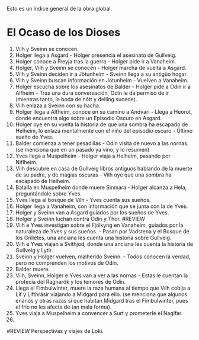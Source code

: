 Esto es un índice general de la obra global.

# El Ocaso de los Dioses

1. Vilh y Sveinn se conocen.
2. Holger llega a Asgard - Holger presencia el asesinato de Gullveig.
3. Holger conoce a Freyja tras la guerra - Holger pide ir a Vanaheim.
4. Holger, Vilh y Sveinn se conocen - Holger marcha de vuelta a Asgard.
5. Vilh y Sveinn deciden ir a Jötunheim - Sveinn llega a su antigüo hogar.
6. Vilh y Sveinn buscan información en Jötunheim - Vuelven a Vanaheim.
7. Holger escucha sobre los asesinatos de Balder - Holger pide a Odín ir a Alfheim - Tras una dura conversación, Odín le da permiso de ir (mientras tanto, la boda de nótt y delling sucede).
8. Vilh enlaza a Sveinn con su hacha.
9. Holger llega a Alfheim, conoce en su camino a Andvari - Llega a Heorot, donde encuentra algo sobre un Episodio Oscuro en Asgard.
10. Holger oye en su vuelta la historia de que una sombra ha escapado de Helheim, lo enlaza mentalmente con el niño del episodio oscuro - Último sueño de Yves.
11. Balder comienza a tener pesadillas - Odín visita de nuevo a las nornas. (se menciona que en un pasado ya vino, y lo resumen)
12. Yves llega a Muspelheim - Holger viaja a Helheim, pasando por Niflheim.
13. Vilh descubre en casa de Gullveig libros antiguos hablando de la muerte de su padre, y de magias oscuras - Vilh oye que una sombra ha escapado de Helheim.
14. Batalla en Muspelheim donde muere Sinmara - Holger alcanza a Hela, preguntándole sobre Yves.
15. Yves llega al bosque de Vilh - Yves cuenta sus sueños.
16. Holger llega a Vanaheim, con información que se junta con la de Yves.
17. Holger y Sveinn van a Asgard guiados por los sueños de Yves.
18. Holger y Sveinn luchan contra Odín y Thor. #REVIEW
19. Vilh e Yves investigan sobre el Fjölkyng en Vanaheim, guiados por la naturaleza de Yves y sus sueños. - Pasan por Vadstena y el Bosque de los Grilletes, una anciana les cuenta una historia sobre Gullveig.
20. Vilh e Yves viajan a Svíthjod, donde una anciana les cuenta la historia de Gullveig y Lytir.
21. Sveinn y Holger vuelven, malherido Sveinn. - Todos conocen la verdad, pero no comprenden los motivos de Odín.
22. Balder muere.
23. Vilh, Sveinn, Holger e Yves van a ver a las nornas - Estas le cuentan la profecía del Ragnarök y los temores de Odín.
24. Llega el Fimbulwinter, muere la raza humana al tiempo que Vilh cobija a Líf y Lifthrásir viajando a Midgard para ello. (se menciona que algunos enanos y otras razas sí que habitan Midgard tras el Fimbulwinter, pues el frío no les afecta de tan mala forma).
25. Yves viaja a Muspelheim a convencer a Surt y prometerle el Naglfar.
26. 

#REVIEW Perspectivas y viajes de Loki.